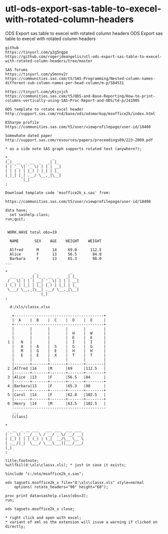 # utl-ods-export-sas-table-to-execel-with-rotated-column-headers
ODS Export sas table to execel with rotated column headers
    ODS Export sas table to execel with rotated column headers                                                                          
                                                                                                                                        
    github                                                                                                                              
    https://tinyurl.com/y2g5ngpe                                                                                                        
    https://github.com/rogerjdeangelis/utl-ods-export-sas-table-to-execel-with-rotated-column-headers/tree/master                       
                                                                                                                                        
    SAS forums                                                                                                                          
    https://tinyurl.com/y5mnnv2r                                                                                                        
    https://communities.sas.com/t5/SAS-Programming/Nested-column-names-different-sub-column-names-per-head-column/m-p/584531            
                                                                                                                                        
    https://tinyurl.com/y6sjxjch                                                                                                        
    https://communities.sas.com/t5/ODS-and-Base-Reporting/How-to-print-columns-vertically-using-SAS-Proc-Report-and-ODS/td-p/241905     
                                                                                                                                        
    ODS template to rotate excel header                                                                                                 
    http://support.sas.com/rnd/base/ods/odsmarkup/msoffice2k/index.html                                                                 
                                                                                                                                        
    KSharpe profile                                                                                                                     
    https://communities.sas.com/t5/user/viewprofilepage/user-id/18408                                                                   
                                                                                                                                        
    Somewhate dated paper                                                                                                               
    http://support.sas.com/resources/papers/proceedings09/223-2009.pdf                                                                  
                                                                                                                                        
    * as a side note SAS graph supports rotated text (anywhere?);                                                                       
                                                                                                                                        
    *_                   _                                                                                                              
    (_)_ __  _ __  _   _| |_                                                                                                            
    | | '_ \| '_ \| | | | __|                                                                                                           
    | | | | | |_) | |_| | |_                                                                                                            
    |_|_| |_| .__/ \__,_|\__|                                                                                                           
            |_|                                                                                                                         
    ;                                                                                                                                   
                                                                                                                                        
    Download template code 'msoffice2k_x.sas' from:                                                                                     
                                                                                                                                        
    https://communities.sas.com/t5/user/viewprofilepage/user-id/18408                                                                   
                                                                                                                                        
    data have;                                                                                                                          
      set sashelp.class;                                                                                                                
    run;quit;                                                                                                                           
                                                                                                                                        
                                                                                                                                        
     WORK.HAVE total obs=19                                                                                                             
                                                                                                                                        
      NAME       SEX    AGE    HEIGHT    WEIGHT                                                                                         
                                                                                                                                        
      Alfred      M      14     69.0      112.5                                                                                         
      Alice       F      13     56.5       84.0                                                                                         
      Barbara     F      13     65.3       98.0                                                                                         
    ...                                                                                                                                 
                                                                                                                                        
    *            _               _                                                                                                      
      ___  _   _| |_ _ __  _   _| |_                                                                                                    
     / _ \| | | | __| '_ \| | | | __|                                                                                                   
    | (_) | |_| | |_| |_) | |_| | |_                                                                                                    
     \___/ \__,_|\__| .__/ \__,_|\__|                                                                                                   
                    |_|                                                                                                                 
    ;                                                                                                                                   
                                                                                                                                        
      d:/xls/classx.xlsx                                                                                                                
                                                                                                                                        
       +----------------------------------------+                                                                                       
       |  A    |  B    |  C    |  D    |  E     |                                                                                       
       +----------------------------------------+                                                                                       
       |       |       |       |       |        |                                                                                       
       |       |       |       |  H    |  W     |                                                                                       
       |       |       |       |  E    |  E     |                                                                                       
     1 |   N   |       |       |  I    |  I     |                                                                                       
       |   A   |  A    |  S    |  G    |  G     |                                                                                       
       |   M   |  G    |  E    |  H    |  H     |                                                                                       
       |   E   |  E    |  X    |  T    |  T     |                                                                                       
       |       |       |       |       |        |                                                                                       
       |-------+-------+-------+-------+--------|                                                                                       
     2 |Alfred |14     |M      |69     |112.5   |                                                                                       
       |-------+-------+-------+-------+--------+                                                                                       
     3 |Alice  |13     |F      |56.5   |84      |                                                                                       
       |-------+-------+-------+-------+--------+                                                                                       
     4 |Barbara|13     |F      |65.3   |98      |                                                                                       
       |-------+-------+-------+-------+--------+                                                                                       
     5 |Carol  |14     |F      |62.8   |102.5   |                                                                                       
       |-------+-------+-------+-------+--------+                                                                                       
     6 |Henry  |14     |M      |63.5   |102.5   |                                                                                       
       ------------------------------------------                                                                                       
       ...                                                                                                                              
       [class]                                                                                                                          
                                                                                                                                        
    *                                                                                                                                   
     _ __  _ __ ___   ___ ___  ___ ___                                                                                                  
    | '_ \| '__/ _ \ / __/ _ \/ __/ __|                                                                                                 
    | |_) | | | (_) | (_|  __/\__ \__ \                                                                                                 
    | .__/|_|  \___/ \___\___||___/___/                                                                                                 
    |_|                                                                                                                                 
    ;                                                                                                                                   
                                                                                                                                        
    title;footnote;                                                                                                                     
    %utlfkil(d:\xls\classx.xls); * just in case it exists;                                                                              
                                                                                                                                        
    %include "c:/oto/msoffice2k_x.sas";                                                                                                 
                                                                                                                                        
    ods tagsets.msoffice2k_x file="d:\xls\classx.xls" style=normal                                                                      
        options( rotate_headers="90" height="60");                                                                                      
                                                                                                                                        
    proc print data=sashelp.class(obs=3);                                                                                               
    run;                                                                                                                                
                                                                                                                                        
    ods tagsets.msoffice2k_x close;                                                                                                     
                                                                                                                                        
    * right click and open with excel;                                                                                                  
    * variant of xml so the extension will issue a warning if clicked on directly;                                                      
                                                                                                                                        
                                                                                                                                        
                                                                                                                                        
